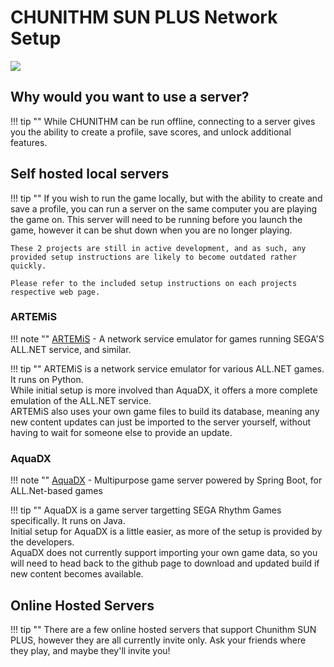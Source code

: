 # CHUNITHM SUN PLUS Network Setup

<img src="/img/chunithmsunplus/sunplus.png">

## Why would you want to use a server?

!!! tip ""
    While CHUNITHM can be run offline, connecting to a server gives you the ability to create a profile, save scores, and unlock additional features.

## Self hosted local servers

!!! tip ""
    If you wish to run the game locally, but with the ability to create and save a profile, you can run a server on the same computer you are playing the game on. This server will need to be running before you launch the game, however it can be shut down when you are no longer playing.  

    These 2 projects are still in active development, and as such, any provided setup instructions are likely to become outdated rather quickly.  

    Please refer to the included setup instructions on each projects respective web page.

### ARTEMiS

!!! note ""
    [ARTEMiS](https://gitea.tendokyu.moe/Hay1tsme/artemis) - A network service emulator for games running SEGA'S ALL.NET service, and similar.

!!! tip ""
    ARTEMiS is a network service emulator for various ALL.NET games. It runs on Python.  
    While initial setup is more involved than AquaDX, it offers a more complete emulation of the ALL.NET service.  
    ARTEMiS also uses your own game files to build its database, meaning any new content updates can just be imported to the server yourself, without having to wait for someone else to provide an update.

### AquaDX

!!! note ""
    [AquaDX](https://github.com/hykilpikonna/AquaDX) - Multipurpose game server powered by Spring Boot, for ALL.Net-based games

!!! tip ""
    AquaDX is a game server targetting SEGA Rhythm Games specifically. It runs on Java.  
    Initial setup for AquaDX is a little easier, as more of the setup is provided by the developers.  
    AquaDX does not currently support importing your own game data, so you will need to head back to the github page to download and updated build if new content becomes available.

## Online Hosted Servers

!!! tip ""
    There are a few online hosted servers that support Chunithm SUN PLUS, however they are all currently invite only. Ask your friends where they play, and maybe they'll invite you!